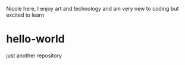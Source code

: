 Nicole here, I enjoy art and technology and am very new to coding but excited to learn 
# hello-world
just another repository
